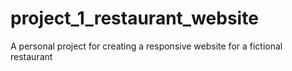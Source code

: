 # project_1_restaurant_website
A personal project for creating a responsive website for a fictional restaurant
